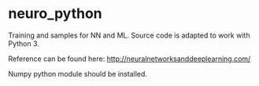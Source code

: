 # neuro_python
Training and samples for NN and ML. Source code is adapted to work with Python 3.

Reference can be found here:
http://neuralnetworksanddeeplearning.com/

Numpy python module should be installed.
